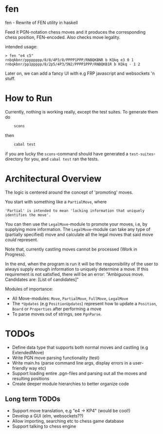 fen 
===

fen - Rewrite of FEN utility in haskell


Feed it PGN-notation chess moves and it produces the corresponding chess position, FEN-encoded.
Also checks move legality.

intended usage:

    > fen "e4 c5"
    rnbqkbnr/pppppppp/8/8/4P3/8/PPPP1PPP/RNBQKBNR b KQkq e3 0 1
    rnbqkbnr/pp1ppppp/8/2p5/4P3/5N2/PPPP1PPP/RNBQKB1R b KQkq - 1 2

Later on, we can add a fancy UI with e.g FRP javascript and websockets 'n stuff.

# How to Run
Currently, nothing is working really, except the test suites. To generate them do
```bash
    scons
```
then
```bash
    cabal test
```
if you are lucky the `scons`-command should have generated a `test-suites`-directory for you,
and `cabal test` ran the tests.

# Architectural Overview
The logic is centered around the concept of 'promoting' moves.

You start with something like a `PartialMove`, where 
```
'Partial' is intended to mean 'lacking information that uniquely identifies the move'.
```
You can then use the `LegalMove`-module to promote your moves, i.e, by supplying more information.
The `LegalMove`-module can take any type of (partially specified) move and calculate all the legal moves that said move *could* represent.

Note that, currently castling moves cannot be processed (Work in Progress).

In the end, when the program is run it will be the responsibility of the user to always supply enough information to uniquely determine a move.
If this requirement is not satisfied, there will be an error: "Ambiguous move. Candidates are: [List of candidates]"

Modules of importance:
- All Move-modules: `Move`, `PartialMove`, `FullMove`, `LegalMove`
- The `*Updates` (e.g `PositionUpdates`) represent how to update a `Position`, `Board` or `Properties` after performing a move
- To parse moves out of strings, see `PgnParse`.

# TODOs
- Define data type that supports both normal moves and castling (e.g ExtendedMove)
- Write PGN move parsing functionality (test)
- Write main.hs (parse command line args, display errors in a user-friendly way etc)
- Support loading entire .pgn-files and parsing out all the moves and resulting positions
- Create deeper module hierarchies to better organize code


## Long term TODOs
- Support move translation, e.g "e4 -> KP4" (would be cool!)
- Develop a GUI (elm, websockets??)
- Allow importing, searching etc to chess game database
- Support talking to chess engine
